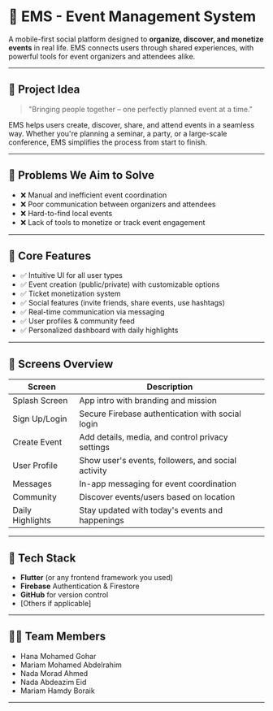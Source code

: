 # 📱 EMS - Event Management System

A mobile-first social platform designed to **organize, discover, and monetize events** in real life. EMS connects users through shared experiences, with powerful tools for event organizers and attendees alike.

---

## 📌 Project Idea

> "Bringing people together – one perfectly planned event at a time."

EMS helps users create, discover, share, and attend events in a seamless way. Whether you're planning a seminar, a party, or a large-scale conference, EMS simplifies the process from start to finish.

---

## 🎯 Problems We Aim to Solve

- ❌ Manual and inefficient event coordination
- ❌ Poor communication between organizers and attendees
- ❌ Hard-to-find local events
- ❌ Lack of tools to monetize or track event engagement

---

## 🚀 Core Features

- ✅ Intuitive UI for all user types
- ✅ Event creation (public/private) with customizable options
- ✅ Ticket monetization system
- ✅ Social features (invite friends, share events, use hashtags)
- ✅ Real-time communication via messaging
- ✅ User profiles & community feed
- ✅ Personalized dashboard with daily highlights

---

## 📱 Screens Overview

| Screen                | Description                                              |
|----------------------|----------------------------------------------------------|
| Splash Screen         | App intro with branding and mission                     |
| Sign Up/Login         | Secure Firebase authentication with social login        |
| Create Event          | Add details, media, and control privacy settings        |
| User Profile          | Show user's events, followers, and social activity      |
| Messages              | In-app messaging for event coordination                 |
| Community             | Discover events/users based on location                 |
| Daily Highlights      | Stay updated with today's events and happenings         |

---

## 🧰 Tech Stack

- **Flutter** (or any frontend framework you used)
- **Firebase** Authentication & Firestore
- **GitHub** for version control
- [Others if applicable]

---

## 👩‍💻 Team Members

- Hana Mohamed Gohar  
- Mariam Mohamed Abdelrahim  
- Nada Morad Ahmed  
- Nada Abdeazim Eid  
- Mariam Hamdy Boraik  

---
